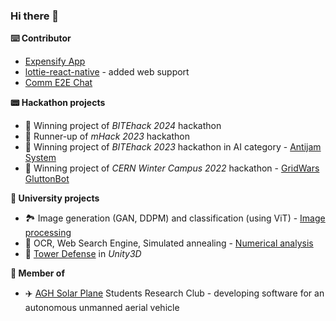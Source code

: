 ### Hi there 👋

**⌨️ Contributor**
- [Expensify App](https://github.com/Expensify/App/)
- [lottie-react-native](https://github.com/lottie-react-native/lottie-react-native/releases/tag/v6.4.0) - added web support
- [Comm E2E Chat](https://github.com/CommE2E/comm)

**📟 Hackathon projects**
- 🥇 Winning project of *BITEhack 2024* hackathon
- 🥈 Runner-up of *mHack 2023* hackathon
- 🥇 Winning project of *BITEhack 2023* hackathon in AI category - [Antijam System](https://github.com/StableConfusion/antijam) 
- 🥇 Winning project of *CERN Winter Campus 2022* hackathon - [GridWars GluttonBot](https://github.com/kosmydel/GridWars)

**🏫 University projects**
- 🏞️ Image generation (GAN, DDPM) and classification (using ViT) - [Image processing](https://github.com/kosmydel/image-processing)
- 🧮 OCR, Web Search Engine, Simulated annealing - [Numerical analysis](https://github.com/kosmydel/NumericalAnalysis)
- 🏹 [Tower Defense](https://github.com/kosmydel/unity3d-tower-defense) in *Unity3D*

**🧩 Member of**
- ✈️ [AGH Solar Plane](https://github.com/AGHSolarPlaneCode) Students Research Club - developing software for an autonomous unmanned aerial vehicle

<!--
- 🔭 I’m currently working on ...
- 🌱 I’m currently learning ...
- 👯 I’m looking to collaborate on ...
- 🤔 I’m looking for help with ...
- 💬 Ask me about ...
- 📫 How to reach me: ...
- 😄 Pronouns: ...
- ⚡ Fun fact: ...
-->

